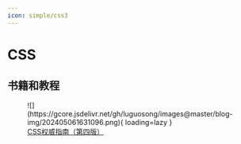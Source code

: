 ```yaml
---
icon: simple/css3
---
```


# CSS

## 书籍和教程

<figure markdown="span">
  ![](https://gcore.jsdelivr.net/gh/luguosong/images@master/blog-img/202405061631096.png){ loading=lazy }
  <figcaption><a href="https://book.douban.com/subject/33398314/">CSS权威指南（第四版）</a></figcaption>
</figure>
